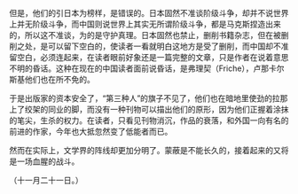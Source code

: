 但是，他们的引日本为榜样，是错误的。日本固然不准谈阶级斗争，却并不说世界上并无阶级斗争，而中国则说世界上其实无所谓阶级斗争，都是马克斯捏造出来的，所以这不准谈，为的是守护真理。日本固然也禁止，删削书籍杂志，但在被删削之处，是可以留下空白的，使读者一看就明白这地方是受了删削，而中国却不准留空白，必须连起来，在读者眼前好象还是一篇完整的文章，只是作者在说着意思不明的昏话。这种在现在的中国读者面前说昏话，是弗理契（Friche），卢那卡尔斯基他们也在所不免的。

于是出版家的资本安全了，“第三种人”的旗子不见了，他们也在暗地里使劲的拉那上了绞架的同业的脚，而没有一种刊物可以描出他们的原形，因为他们正握着涂抹的笔尖，生杀的权力。在读者，只看见刊物消沉，作品的衰落，和外国一向有名的前进的作家，今年也大抵忽然变了低能者而已。

然而在实际上，文学界的阵线却更加分明了。蒙蔽是不能长久的，接着起来的又将是一场血腥的战斗。

  

（十一月二十一日。）